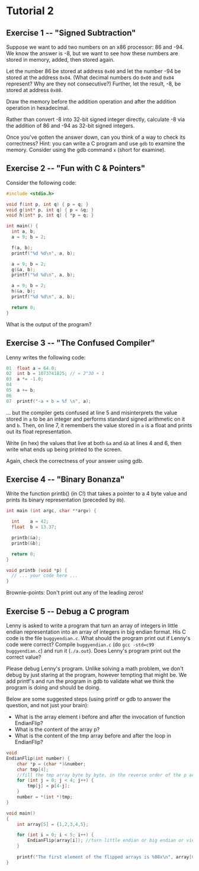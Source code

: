 Tutorial 2
==========


Exercise 1 -- "Signed Subtraction"
-----

Suppose we want to add two numbers on an x86 processor: 86 and -94. We know the answer is -8, but we want to see how these numbers are stored in memory, added, then stored again.

Let the number 86 be stored at address `0x00` and let the number -94 be stored at the address `0x04`. (What decimal numbers do `0x00` and `0x04` represent? Why are they not consecutive?) Further, let the result, -8, be stored at address `0x08`.

Draw the memory before the addition operation and after the addition operation in hexadecimal.

Rather than convert -8 into 32-bit signed integer directly, calculate -8 via the addition of 86 and -94 as 32-bit signed integers.

Once you've gotten the answer down, can you think of a way to check its correctness?
Hint: you can write a C program and use `gdb` to examine the memory.  Consider using the gdb command `x` (short for examine).

Exercise 2 -- "Fun with C & Pointers"
-----

Consider the following code:

```c
#include <stdio.h>

void f(int p, int q) { p = q; }
void g(int* p, int q) { p = &q; }
void h(int* p, int q) { *p = q; }

int main() {
  int a, b;
  a = 9; b = 2;

  f(a, b);
  printf("%d %d\n", a, b);

  a = 9; b = 2;
  g(&a, b);
  printf("%d %d\n", a, b);

  a = 9; b = 2;
  h(&a, b);
  printf("%d %d\n", a, b);

  return 0;
}
```

What is the output of the program?



Exercise 3 -- "The Confused Compiler"
-----


Lenny writes the following code:

```c
01  float a = 64.0;
02  int b = 1073741825; // = 2^30 + 1
03  a *= -1.0;
04  
05  a += b;
06  
07  printf("-a + b = %f \n", a);
```

... but the compiler gets confused at line 5 and misinterprets the value stored in `a` to be an integer and performs standard signed arithmetic on it and `b`. Then, on line 7, it remembers the value stored in `a` is a float and prints out its float representation.

Write (in hex) the values that live at both `&a` and `&b` at lines 4 and 6, then write what ends up being printed to the screen.

Again, check the correctness of your answer using gdb.

Exercise 4 -- "Binary Bonanza"
-----

Write the function printb() (in C!) that takes a pointer to a 4 byte value and prints its binary representation (preceded by `0b`).

```c
int main (int argc, char **argv) {

  int    a = 42;
  float  b = 13.37;

  printb(&a);
  printb(&b);

  return 0;
}

void printb (void *p) {
  // ... your code here ...
}
```

Brownie-points: Don't print out any of the leading zeros!


Exercise 5 -- Debug a C program
-----

Lenny is asked to write a program that turn an array of integers in little
endian representation into an array of integers in big endian format.  His
C code is the file `buggyendian.c`.   What should the program print out 
if Lenny's code were correct? Compile `buggyendian.c` (do `gcc -std=c99 buggyendian.c`)
and run it (`./a.out`).  Does Lenny's program print out the correct value?

Please debug Lenny's program.  Unlike solving a math problem, we don't debug 
by just staring at the program, however tempting that might be.  We add
printf's and run the program in gdb to validate what we think the program is
doing and should be doing.

Below are some suggested steps (using printf or gdb to answer the question, and not just your brain):
* What is the array element i before and after the invocation of function EndianFlip?
* What is the content of the array p?
* What is the content of the tmp array before and after the loop in EndianFlip?

```c
void
EndianFlip(int number) {
	char *p = (char *)&number;
	char tmp[4]; 
	//fill the tmp array byte by byte, in the reverse order of the p array
	for (int j = 0; j < 4; j++) {
		tmp[j] = p[4-j];
	}
	number = *(int *)tmp;
}

void main()
{
	int array[5] = {1,2,3,4,5};

	for (int i = 0; i < 5; i++) {
		EndianFlip(array[i]); //turn little endian or big endian or vice versa
	}
	
	printf("The first element of the flipped arrays is %08x\n", array[0]);
}
```
